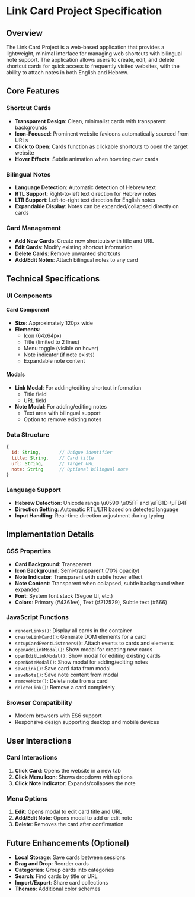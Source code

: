 # Link Card Project Specification

## Overview
The Link Card Project is a web-based application that provides a lightweight, minimal interface for managing web shortcuts with bilingual note support. The application allows users to create, edit, and delete shortcut cards for quick access to frequently visited websites, with the ability to attach notes in both English and Hebrew.

## Core Features

### Shortcut Cards
- **Transparent Design**: Clean, minimalist cards with transparent backgrounds
- **Icon-Focused**: Prominent website favicons automatically sourced from URLs
- **Click to Open**: Cards function as clickable shortcuts to open the target website
- **Hover Effects**: Subtle animation when hovering over cards

### Bilingual Notes
- **Language Detection**: Automatic detection of Hebrew text
- **RTL Support**: Right-to-left text direction for Hebrew notes
- **LTR Support**: Left-to-right text direction for English notes
- **Expandable Display**: Notes can be expanded/collapsed directly on cards

### Card Management
- **Add New Cards**: Create new shortcuts with title and URL
- **Edit Cards**: Modify existing shortcut information
- **Delete Cards**: Remove unwanted shortcuts
- **Add/Edit Notes**: Attach bilingual notes to any card

## Technical Specifications

### UI Components

#### Card Component
- **Size**: Approximately 120px wide
- **Elements**:
  - Icon (64x64px)
  - Title (limited to 2 lines)
  - Menu toggle (visible on hover)
  - Note indicator (if note exists)
  - Expandable note content

#### Modals
- **Link Modal**: For adding/editing shortcut information
  - Title field
  - URL field
- **Note Modal**: For adding/editing notes
  - Text area with bilingual support
  - Option to remove existing notes

### Data Structure
```javascript
{
  id: String,       // Unique identifier
  title: String,    // Card title
  url: String,      // Target URL
  note: String      // Optional bilingual note
}
```

### Language Support
- **Hebrew Detection**: Unicode range \u0590-\u05FF and \uFB1D-\uFB4F
- **Direction Setting**: Automatic RTL/LTR based on detected language
- **Input Handling**: Real-time direction adjustment during typing

## Implementation Details

### CSS Properties
- **Card Background**: Transparent
- **Icon Background**: Semi-transparent (70% opacity)
- **Note Indicator**: Transparent with subtle hover effect
- **Note Content**: Transparent when collapsed, subtle background when expanded
- **Font**: System font stack (Segoe UI, etc.)
- **Colors**: Primary (#4361ee), Text (#212529), Subtle text (#666)

### JavaScript Functions
- `renderLinks()`: Display all cards in the container
- `createLinkCard()`: Generate DOM elements for a card
- `setupCardEventListeners()`: Attach events to cards and elements
- `openAddLinkModal()`: Show modal for creating new cards
- `openEditLinkModal()`: Show modal for editing existing cards
- `openNoteModal()`: Show modal for adding/editing notes
- `saveLink()`: Save card data from modal
- `saveNote()`: Save note content from modal
- `removeNote()`: Delete note from a card
- `deleteLink()`: Remove a card completely

### Browser Compatibility
- Modern browsers with ES6 support
- Responsive design supporting desktop and mobile devices

## User Interactions

### Card Interactions
1. **Click Card**: Opens the website in a new tab
2. **Click Menu Icon**: Shows dropdown with options
3. **Click Note Indicator**: Expands/collapses the note

### Menu Options
1. **Edit**: Opens modal to edit card title and URL
2. **Add/Edit Note**: Opens modal to add or edit note
3. **Delete**: Removes the card after confirmation

## Future Enhancements (Optional)

- **Local Storage**: Save cards between sessions
- **Drag and Drop**: Reorder cards
- **Categories**: Group cards into categories
- **Search**: Find cards by title or URL
- **Import/Export**: Share card collections
- **Themes**: Additional color schemes